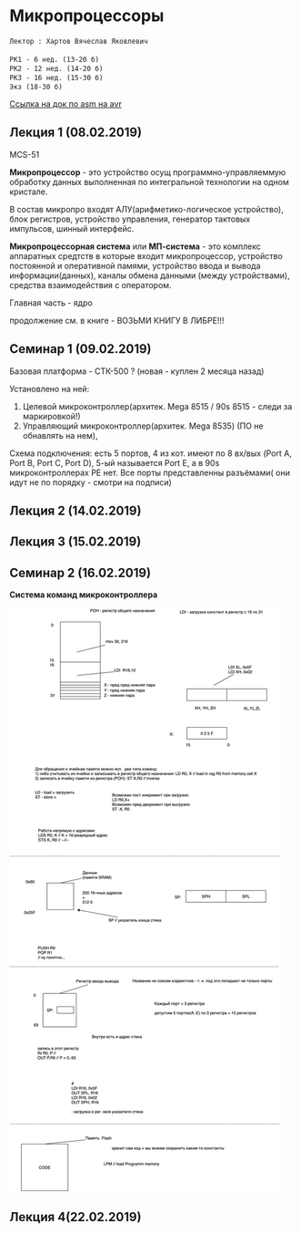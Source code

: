 # Микропроцессоры

	Лектор : Хартов Вячеслав Яковлевич
	
	РК1 - 6 нед. (13-20 б)
	РК2 - 12 нед. (14-20 б)
	РК3 - 16 нед. (15-30 б)
	Экз (18-30 б)
	
[Ссылка на док по asm на avr](http://www.gaw.ru/html.cgi/txt/doc/micros/avr/asm/start.htm)

## Лекция 1 (08.02.2019)

MCS-51

__Микропроцессор__ - это устройство осущ программно-управляеммую обработку данных выполненная по интегральной технологии на одном кристале. 

В состав микропро входят АЛУ(арифметико-логическое устройство), блок регистров, устройство управления, генератор тактовых импульсов, шинный интерфейс. 

__Микропроцессорная система__ или __МП-система__ - это комплекс аппаратных средтств в которые входит микропроцессор, устройство постоянной и оперативной памями, устройство ввода и вывода информации(данных), каналы обмена данными (между устройствами), средства взаимодействия с оператором. 

Главная часть - ядро

продолжение см. в книге - ВОЗЬМИ КНИГУ В ЛИБРЕ!!!

## Семинар 1 (09.02.2019)

Базовая платформа - СТК-500 ? (новая - куплен 2 месяца назад)



Установлено на ней: 

  1. Целевой микроконтроллер(архитек. Mega 8515 / 90s 8515 - следи за маркировкой!)
  2. Управляющий микроконтроллер(архитек. Mega 8535) (ПО не обнавлять на нем),  

  
Схема подключения: есть 5 портов, 4 из кот.  имеют по 8 вх/вых  (Port A, Port B, Port C, Port D), 5-ый называется Port E, а в 90s микроконтроллерах PE нет. Все порты представленны разъёмами( они идут не по порядку - смотри на подписи)

## Лекция 2 (14.02.2019)
## Лекция 3 (15.02.2019)

## Семинар 2 (16.02.2019)

__Система команд микроконтроллера__

![](files/2_1.png)

##  Лекция 4(22.02.2019)







